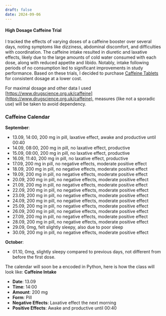 ```yaml
---
draft: false
date: 2024-09-06
---
```

#### High Dosage Caffeine Trial
I tracked the effects of varying doses of a caffeine booster over several days, noting symptoms like dizziness, abdominal discomfort, and difficulties with coordination. The caffeine intake resulted in diuretic and laxative effects, likely due to the large amounts of cold water consumed with each dose, along with reduced appetite and libido. Notably, intake following periods of no consumption led to significant improvements in study performance. Based on these trials, I decided to purchase [Caffeine Tablets](https://www.amazon.de/Koffeintabletten-365x-laborgepr%C3%BCft-Koffein-Gehalt-unerw%C3%BCnschte/dp/B0CKY62W8L/ref=sr_1_7?crid=208PANQN05WC1&dib=eyJ2IjoiMSJ9.7W6hzJYHDp5WRkYNreMS9bmD4dsT3qg9zEcq2sXtNCmex7g3700L8uX5teRpSqmNIre_HaQdTkfcp3Vt3xgK0qHYgJor-giVfdVwdM8HRmpH_32vVNfbQTEF2YRdwL9fUxgjBICj3KvnwEVHcWsQtqdq5Zt_tbYq-G15MDWOacrfAD8mbSEJRHzCh7UIVL0B0DiJLYiuWe7fhtUdnixwSTFIiPeDUpnpNLGuOgFhYFCmd-e_OWcKBdOKNhy5xJhUb26Pr1JHIKuT-ampLaQ5ets19DNndDInb9BZ5GouTdg.hoJBNQITcl2UQRqxjss_dX6f5veszHQ2NPlHPFiAHeQ&dib_tag=se&keywords=koffeintabletten&qid=1720510550&sprefix=koffein%2Caps%2C101&sr=8-7&th=1) for consistent dosage at a lower cost.

For maximal dosage and other data I used [https://www.drugscience.org.uk/caffeine](https://www.drugscience.org.uk/caffeine), measures (like not a sporadic use) will be taken to avoid dependency.

### Caffeine Calendar
**September**:
- 13.09, 14:00, 200 mg in pill, laxative effect, awake and productive until 00:40
- 14.09, 08:00, 200 mg in pill, no laxative effect, productive
- 15.09, 08:00, 200 mg in pill, no laxative effect, productive
- 16.09, 11:40, 200 mg in pill, no laxative effect, productive
- 17.09, 200 mg in pill, no negative effects, moderate positive effect
- 18.09, 200 mg in pill, no negative effects, moderate positive effect
- 19.09, 200 mg in pill, no negative effects, moderate positive effect
- 20.09, 200 mg in pill, no negative effects, moderate positive effect
- 21.09, 200 mg in pill, no negative effects, moderate positive effect
- 22.09, 200 mg in pill, no negative effects, moderate positive effect
- 23.09, 200 mg in pill, no negative effects, moderate positive effect
- 24.09, 200 mg in pill, no negative effects, moderate positive effect
- 25.09, 200 mg in pill, no negative effects, moderate positive effect
- 26.09, 200 mg in pill, no negative effects, moderate positive effect
- 27.09, 200 mg in pill, no negative effects, moderate positive effect
- 28.09, 200 mg in pill, no negative effects, moderate positive effect
- 29.09, 0mg, felt slightly sleepy, also due to poor sleep
- 30.09, 200 mg in pill, no negative effects, moderate positive effect

**October**:
- 01.10, 0mg, slightly sleepy compared to previous days, not different from before the first dose.

The calendar will soon be a encoded in Python, here is how the class will look like:
**Caffeine Intake**
- **Date**: 13.09
- **Time**: 14:00
- **Amount**: 200 mg
- **Form**: Pill
- **Negative Effects**: Laxative effect the next morning
- **Positive Effects**: Awake and productive until 00:40